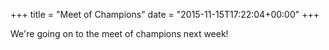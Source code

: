 +++
title = "Meet of Champions"
date = "2015-11-15T17:22:04+00:00"
+++

We're going on to the meet of champions next week!
			